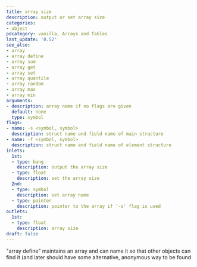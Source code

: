 ```yaml
---
title: array size
description: output or set array size
categories:
- object
pdcategory: vanilla, Arrays and Tables
last_update: '0.52'
see_also:
- array
- array define
- array sum
- array get
- array set
- array quantile
- array random
- array max
- array min
arguments:
- description: array name if no flags are given 
  default: none
  type: symbol
flags:
- name: -s <symbol, symbol>
  description: struct name and field name of main structure
- name: -f <symbol, symbol>
  description: struct name and field name of element structure
inlets:
  1st:
  - type: bang
    description: output the array size
  - type: float
    description: set the array size
  2nd:
  - type: symbol
    description: set array name
  - type: pointer
    description: pointer to the array if '-s' flag is used
outlets:
  1st:
  - type: float
    description: array size
draft: false
---
```

"array define" maintains an array and can name it so that other objects can find it (and later should have some alternative, anonymous way to be found
